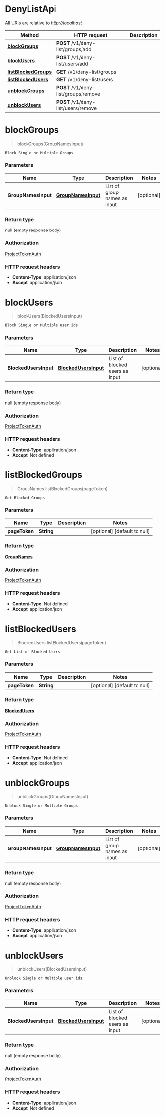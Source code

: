 # DenyListApi

All URIs are relative to _http://localhost_

| Method                                                    | HTTP request                         | Description |
| --------------------------------------------------------- | ------------------------------------ | ----------- |
| [**blockGroups**](DenyListApi.md#blockGroups)             | **POST** /v1/deny-list/groups/add    |             |
| [**blockUsers**](DenyListApi.md#blockUsers)               | **POST** /v1/deny-list/users/add     |             |
| [**listBlockedGroups**](DenyListApi.md#listBlockedGroups) | **GET** /v1/deny-list/groups         |             |
| [**listBlockedUsers**](DenyListApi.md#listBlockedUsers)   | **GET** /v1/deny-list/users          |             |
| [**unblockGroups**](DenyListApi.md#unblockGroups)         | **POST** /v1/deny-list/groups/remove |             |
| [**unblockUsers**](DenyListApi.md#unblockUsers)           | **POST** /v1/deny-list/users/remove  |             |

<a name="blockGroups"></a>

# **blockGroups**

> blockGroups(GroupNamesInput)

    Block Single or Multiple Groups

### Parameters

| Name                | Type                                                | Description                  | Notes      |
| ------------------- | --------------------------------------------------- | ---------------------------- | ---------- |
| **GroupNamesInput** | [**GroupNamesInput**](../Models/GroupNamesInput.md) | List of group names as input | [optional] |

### Return type

null (empty response body)

### Authorization

[ProjectTokenAuth](../README.md#ProjectTokenAuth)

### HTTP request headers

- **Content-Type**: application/json
- **Accept**: application/json

<a name="blockUsers"></a>

# **blockUsers**

> blockUsers(BlockedUsersInput)

    Block Single or Multiple user ids

### Parameters

| Name                  | Type                                                    | Description                    | Notes      |
| --------------------- | ------------------------------------------------------- | ------------------------------ | ---------- |
| **BlockedUsersInput** | [**BlockedUsersInput**](../Models/BlockedUsersInput.md) | List of blocked users as input | [optional] |

### Return type

null (empty response body)

### Authorization

[ProjectTokenAuth](../README.md#ProjectTokenAuth)

### HTTP request headers

- **Content-Type**: application/json
- **Accept**: Not defined

<a name="listBlockedGroups"></a>

# **listBlockedGroups**

> GroupNames listBlockedGroups(pageToken)

    Get Blocked Groups

### Parameters

| Name          | Type       | Description | Notes                        |
| ------------- | ---------- | ----------- | ---------------------------- |
| **pageToken** | **String** |             | [optional] [default to null] |

### Return type

[**GroupNames**](../Models/GroupNames.md)

### Authorization

[ProjectTokenAuth](../README.md#ProjectTokenAuth)

### HTTP request headers

- **Content-Type**: Not defined
- **Accept**: application/json

<a name="listBlockedUsers"></a>

# **listBlockedUsers**

> BlockedUsers listBlockedUsers(pageToken)

    Get List of Blocked Users

### Parameters

| Name          | Type       | Description | Notes                        |
| ------------- | ---------- | ----------- | ---------------------------- |
| **pageToken** | **String** |             | [optional] [default to null] |

### Return type

[**BlockedUsers**](../Models/BlockedUsers.md)

### Authorization

[ProjectTokenAuth](../README.md#ProjectTokenAuth)

### HTTP request headers

- **Content-Type**: Not defined
- **Accept**: application/json

<a name="unblockGroups"></a>

# **unblockGroups**

> unblockGroups(GroupNamesInput)

    Unblock Single or Multiple Groups

### Parameters

| Name                | Type                                                | Description                  | Notes      |
| ------------------- | --------------------------------------------------- | ---------------------------- | ---------- |
| **GroupNamesInput** | [**GroupNamesInput**](../Models/GroupNamesInput.md) | List of group names as input | [optional] |

### Return type

null (empty response body)

### Authorization

[ProjectTokenAuth](../README.md#ProjectTokenAuth)

### HTTP request headers

- **Content-Type**: application/json
- **Accept**: application/json

<a name="unblockUsers"></a>

# **unblockUsers**

> unblockUsers(BlockedUsersInput)

    Unblock Single or Multiple user ids

### Parameters

| Name                  | Type                                                    | Description                    | Notes      |
| --------------------- | ------------------------------------------------------- | ------------------------------ | ---------- |
| **BlockedUsersInput** | [**BlockedUsersInput**](../Models/BlockedUsersInput.md) | List of blocked users as input | [optional] |

### Return type

null (empty response body)

### Authorization

[ProjectTokenAuth](../README.md#ProjectTokenAuth)

### HTTP request headers

- **Content-Type**: application/json
- **Accept**: Not defined
